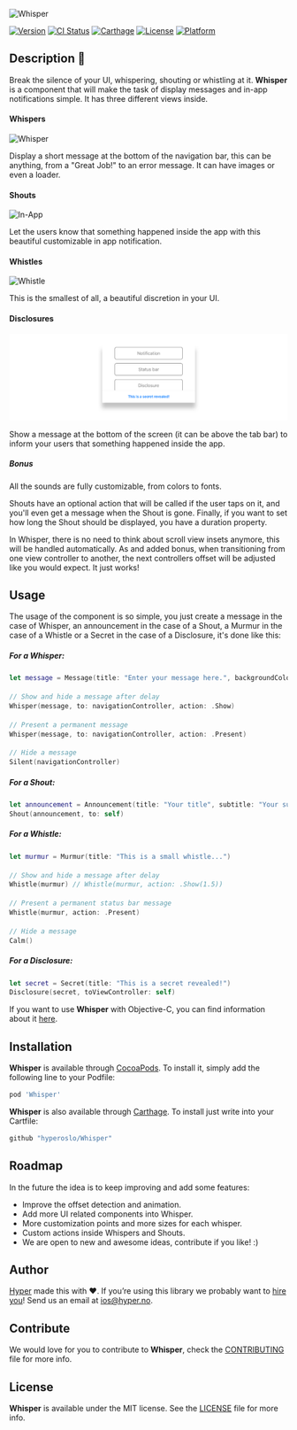 ![Whisper](https://github.com/hyperoslo/Whisper/blob/master/Resources/whisper-cover.png)

[![Version](https://img.shields.io/cocoapods/v/Whisper.svg?style=flat)](http://cocoadocs.org/docsets/Whisper)
[![CI Status](http://img.shields.io/travis/hyperoslo/Whisper.svg?style=flat)](https://travis-ci.org/hyperoslo/Whisper)
[![Carthage](https://img.shields.io/badge/Carthage-compatible-4BC51D.svg?style=flat)](https://github.com/Carthage/Carthage)
[![License](https://img.shields.io/cocoapods/l/Whisper.svg?style=flat)](http://cocoadocs.org/docsets/Whisper)
[![Platform](https://img.shields.io/cocoapods/p/Whisper.svg?style=flat)](http://cocoadocs.org/docsets/Whisper)

## Description :leaves:

Break the silence of your UI, whispering, shouting or whistling at it. **Whisper** is a component that will make the task of display messages and in-app notifications simple. It has three different views inside.

#### Whispers

![Whisper](https://github.com/hyperoslo/Whisper/blob/master/Resources/permanent-whisper.png)

Display a short message at the bottom of the navigation bar, this can be anything, from a "Great Job!" to an error message. It can have images or even a loader.

#### Shouts

![In-App](https://github.com/hyperoslo/Whisper/blob/master/Resources/in-app-notification.png)

Let the users know that something happened inside the app with this beautiful customizable in app notification.

#### Whistles

![Whistle](https://github.com/hyperoslo/Whisper/blob/master/Resources/whistle-information.png)

This is the smallest of all, a beautiful discretion in your UI.

#### Disclosures

![Disclosure](https://github.com/hyperoslo/Whisper/blob/master/Resources/disclosure.png)

Show a message at the bottom of the screen (it can be above the tab bar) to inform your users that something happened inside the app.

##### Bonus

All the sounds are fully customizable, from colors to fonts.

Shouts have an optional action that will be called if the user taps on it, and you'll even get a message when the Shout is gone. Finally, if you want to set how long the Shout should be displayed, you have a duration property.

In Whisper, there is no need to think about scroll view insets anymore, this will be handled automatically. As and added bonus, when transitioning from one view controller to another, the next controllers offset will be adjusted like you would expect. It just works!

## Usage

The usage of the component is so simple, you just create a message in the case of Whisper, an announcement in the case of a Shout, a Murmur in the case of a Whistle or a Secret in the case of a Disclosure, it's done like this:

##### For a Whisper:

```swift
let message = Message(title: "Enter your message here.", backgroundColor: UIColor.redColor())

// Show and hide a message after delay
Whisper(message, to: navigationController, action: .Show)

// Present a permanent message
Whisper(message, to: navigationController, action: .Present)

// Hide a message
Silent(navigationController)
```

##### For a Shout:

```swift
let announcement = Announcement(title: "Your title", subtitle: "Your subtitle", image: UIImage(named: "avatar"))
Shout(announcement, to: self)
```

##### For a Whistle:

```swift
let murmur = Murmur(title: "This is a small whistle...")

// Show and hide a message after delay
Whistle(murmur) // Whistle(murmur, action: .Show(1.5))

// Present a permanent status bar message
Whistle(murmur, action: .Present)

// Hide a message
Calm()
```

##### For a Disclosure:

```swift
let secret = Secret(title: "This is a secret revealed!")
Disclosure(secret, toViewController: self)
```


If you want to use **Whisper** with Objective-C, you can find information about it [here](https://github.com/hyperoslo/Whisper/wiki/Using-Whisper-in-Objective-C).

## Installation

**Whisper** is available through [CocoaPods](http://cocoapods.org). To install
it, simply add the following line to your Podfile:

```ruby
pod 'Whisper'
```

**Whisper** is also available through [Carthage](https://github.com/Carthage/Carthage). To install just write into your Cartfile:

```ruby
github "hyperoslo/Whisper"
```

## Roadmap

In the future the idea is to keep improving and add some features:

- Improve the offset detection and animation.
- Add more UI related components into Whisper.
- More customization points and more sizes for each whisper.
- Custom actions inside Whispers and Shouts.
- We are open to new and awesome ideas, contribute if you like! :)

## Author

[Hyper](http://hyper.no) made this with ❤️. If you’re using this library we probably want to [hire you](https://github.com/hyperoslo/iOS-playbook/blob/master/HYPER_RECIPES.md)! Send us an email at ios@hyper.no.

## Contribute

We would love for you to contribute to **Whisper**, check the [CONTRIBUTING](https://github.com/hyperoslo/Whisper/blob/master/CONTRIBUTING.md) file for more info.

## License

**Whisper** is available under the MIT license. See the [LICENSE](https://github.com/hyperoslo/Whisper/blob/master/LICENSE.md) file for more info.

